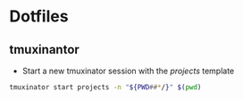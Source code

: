 # Dotfiles

## tmuxinantor

- Start a new tmuxinator session with the *projects* template

```sh
tmuxinator start projects -n "${PWD##*/}" $(pwd)
```
